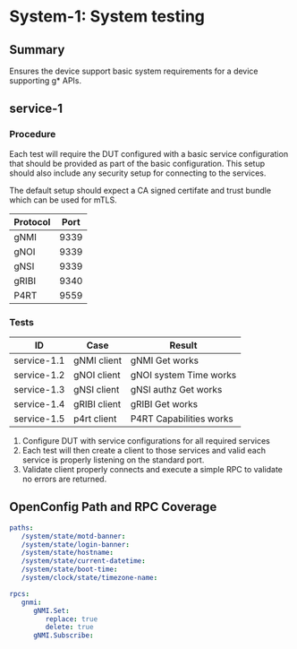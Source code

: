 # System-1: System testing

## Summary

Ensures the device support basic system requirements for a device supporting g* APIs.

## service-1

### Procedure

Each test will require the DUT configured with a basic service configuration that
should be provided as part of the basic configuration.  This setup should also include
any security setup for connecting to the services.

The default setup should expect a CA signed certifate and trust bundle which can be
used for mTLS.

| Protocol  | Port  |
| --------- | ----- |
| gNMI      | 9339  |
| gNOI      | 9339  |
| gNSI      | 9339  |
| gRIBI     | 9340  |
| P4RT      | 9559  |

### Tests

| ID          | Case         | Result          |
| ----------- | ------------ | --------------- |
| service-1.1 | gNMI client  | gNMI Get works  |
| service-1.2 | gNOI client  | gNOI system Time works |
| service-1.3 | gNSI client  | gNSI authz Get works |
| service-1.4 | gRIBI client | gRIBI Get works |
| service-1.5 | p4rt client  | P4RT Capabilities works |

1. Configure DUT with service configurations for all required services
2. Each test will then create a client to those services and valid each service is properly
   listening on the standard port.
3. Validate client properly connects and execute a simple RPC to validate no errors are returned.

## OpenConfig Path and RPC Coverage

```yaml
paths:
   /system/state/motd-banner:
   /system/state/login-banner:
   /system/state/hostname:
   /system/state/current-datetime:
   /system/state/boot-time:
   /system/clock/state/timezone-name:

rpcs:
   gnmi:
      gNMI.Set:
         replace: true
         delete: true
      gNMI.Subscribe:
```